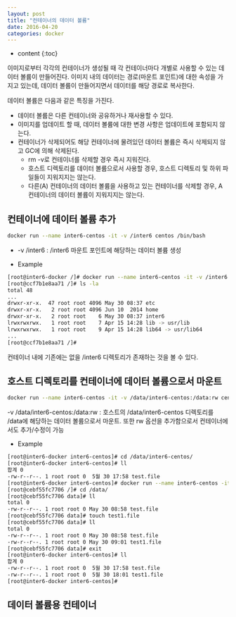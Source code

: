 ```yaml
---
layout: post
title: "컨테이너의 데이터 볼륨"
date: 2016-04-20
categories: docker
---
```


* content
{:toc}

이미지로부터 각각의 컨테이너가 생성될 때 각 컨테이너마다 개별로 사용할 수 있는 데이터 볼륨이 만들어진다.
이미지 내의 데이터는 경로(마운트 포인트)에 대한 속성을 가지고 있는데, 데이터 볼륨이 만들어지면서 데이터를 해당 경로로 복사한다.

데이터 볼륨은 다음과 같은 특징을 가진다.
- 데이터 볼륨은 다른 컨테이너와 공유하거나 재사용할 수 있다.
- 이미지를 업데이트 할 때, 데이터 볼륨에 대한 변경 사항은 업데이트에 포함되지 않는다.
- 컨테이너가 삭제되어도 해당 컨테이너에 물려있던 데이터 볼륨은 즉시 삭제되지 않고 GC에 의해 삭제된다.
  - rm -v로 컨테이너를 삭제할 경우 즉시 지워진다.
  - 호스트 디렉토리를 데이터 볼륨으로서 사용할 경우, 호스트 디렉토리 및 하위 파일들이 지워지지는 않는다.
  - 다른(A) 컨테이너의 데이터 볼륨을 사용하고 있는 컨테이너를 삭제할 경우, A 컨테이너의 데이터 볼륨이 지워지지는 않는다.


## 컨테이너에 데이터 볼륨 추가

```bash
docker run --name inter6-centos -it -v /inter6 centos /bin/bash
```

- -v /inter6 : /inter6 마운트 포인트에 해당하는 데이터 볼륨 생성

- Example
```bash
[root@inter6-docker /]# docker run --name inter6-centos -it -v /inter6 centos /bin/bash
[root@ccf7b1e8aa71 /]# ls -la
total 48
...
drwxr-xr-x.  47 root root 4096 May 30 08:37 etc
drwxr-xr-x.   2 root root 4096 Jun 10  2014 home
drwxr-xr-x.   2 root root    6 May 30 08:37 inter6
lrwxrwxrwx.   1 root root    7 Apr 15 14:28 lib -> usr/lib
lrwxrwxrwx.   1 root root    9 Apr 15 14:28 lib64 -> usr/lib64
...
[root@ccf7b1e8aa71 /]#
```

컨테이너 내에 기존에는 없을 /inter6 디렉토리가 존재하는 것을 볼 수 있다.


## 호스트 디렉토리를 컨테이너에 데이터 볼륨으로서 마운트

```bash
docker run --name inter6-centos -it -v /data/inter6-centos:/data:rw centos /bin/bash
```

-v /data/inter6-centos:/data:rw : 호스트의 /data/inter6-centos 디렉토리를 /data에 해당하는 데이터 볼륨으로서 마운트. 또한 rw 옵션을 추가함으로서 컨테이너에서도 추가/수정이 가능

- Example
```bash
[root@inter6-docker inter6-centos]# cd /data/inter6-centos/
[root@inter6-docker inter6-centos]# ll
합계 0
-rw-r--r--. 1 root root 0  5월 30 17:58 test.file
[root@inter6-docker inter6-centos]# docker run --name inter6-centos -it -v /data/inter6-centos:/data:rw centos /bin/bash
[root@cebf55fc7706 /]# cd /data/
[root@cebf55fc7706 data]# ll
total 0
-rw-r--r--. 1 root root 0 May 30 08:58 test.file
[root@cebf55fc7706 data]# touch test1.file
[root@cebf55fc7706 data]# ll
total 0
-rw-r--r--. 1 root root 0 May 30 08:58 test.file
-rw-r--r--. 1 root root 0 May 30 09:01 test1.file
[root@cebf55fc7706 data]# exit
[root@inter6-docker inter6-centos]# ll
합계 0
-rw-r--r--. 1 root root 0  5월 30 17:58 test.file
-rw-r--r--. 1 root root 0  5월 30 18:01 test1.file
[root@inter6-docker inter6-centos]#
```


## 데이터 볼륨용 컨테이너

